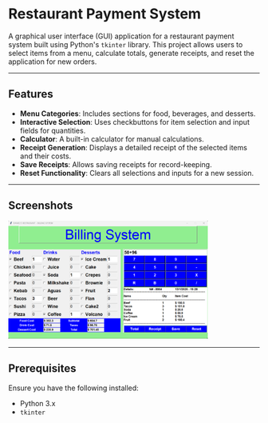 # Restaurant Payment System

A graphical user interface (GUI) application for a restaurant payment system built using Python's `tkinter` library. This project allows users to select items from a menu, calculate totals, generate receipts, and reset the application for new orders.

---

## Features

- **Menu Categories**: Includes sections for food, beverages, and desserts.
- **Interactive Selection**: Uses checkbuttons for item selection and input fields for quantities.
- **Calculator**: A built-in calculator for manual calculations.
- **Receipt Generation**: Displays a detailed receipt of the selected items and their costs.
- **Save Receipts**: Allows saving receipts for record-keeping.
- **Reset Functionality**: Clears all selections and inputs for a new session.

---

## Screenshots
<img src="Img_my_restaurant/my_restaurant_1.png" alt="Start Screen of the Game" width="400"/>


---

## Prerequisites

Ensure you have the following installed:

- Python 3.x
- `tkinter`
